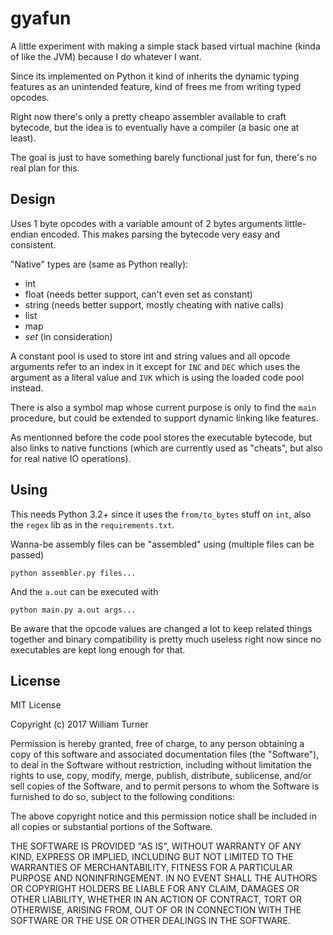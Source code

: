 gyafun
======

A little experiment with making a simple stack based virtual machine (kinda of
like the JVM) because I do whatever I want.

Since its implemented on Python it kind of inherits the dynamic typing features
as an unintended feature, kind of frees me from writing typed opcodes.

Right now there's only a pretty cheapo assembler available to craft bytecode,
but the idea is to eventually have a compiler (a basic one at least).

The goal is just to have something barely functional just for fun, there's no
real plan for this.

Design
------

Uses 1 byte opcodes with a variable amount of 2 bytes arguments little-endian
encoded. This makes parsing the bytecode very easy and consistent.

"Native" types are (same as Python really):

  * int
  * float (needs better support, can't even set as constant)
  * string (needs better support, mostly cheating with native calls)
  * list
  * map
  * *set* (in consideration)

A constant pool is used to store int and string values and all opcode arguments
refer to an index in it except for `INC` and `DEC` which uses the argument as a
literal value and `IVK` which is using the loaded code pool instead.

There is also a symbol map whose current purpose is only to find the `main`
procedure, but could be extended to support dynamic linking like features.

As mentionned before the code pool stores the executable bytecode, but also
links to native functions (which are currently used as "cheats", but also for
real native IO operations).

Using
-----

This needs Python 3.2+ since it uses the `from/to_bytes` stuff on `int`, also
the `regex` lib as in the `requirements.txt`.

Wanna-be assembly files can be "assembled" using (multiple files can be passed)

    python assembler.py files...

And the `a.out` can be executed with

    python main.py a.out args...

Be aware that the opcode values are changed a lot to keep related things
together and binary compatibility is pretty much useless right now since no
executables are kept long enough for that.

License
-------

MIT License

Copyright (c) 2017 William Turner

Permission is hereby granted, free of charge, to any person obtaining a copy
of this software and associated documentation files (the "Software"), to deal
in the Software without restriction, including without limitation the rights
to use, copy, modify, merge, publish, distribute, sublicense, and/or sell
copies of the Software, and to permit persons to whom the Software is
furnished to do so, subject to the following conditions:

The above copyright notice and this permission notice shall be included in all
copies or substantial portions of the Software.

THE SOFTWARE IS PROVIDED "AS IS", WITHOUT WARRANTY OF ANY KIND, EXPRESS OR
IMPLIED, INCLUDING BUT NOT LIMITED TO THE WARRANTIES OF MERCHANTABILITY,
FITNESS FOR A PARTICULAR PURPOSE AND NONINFRINGEMENT. IN NO EVENT SHALL THE
AUTHORS OR COPYRIGHT HOLDERS BE LIABLE FOR ANY CLAIM, DAMAGES OR OTHER
LIABILITY, WHETHER IN AN ACTION OF CONTRACT, TORT OR OTHERWISE, ARISING FROM,
OUT OF OR IN CONNECTION WITH THE SOFTWARE OR THE USE OR OTHER DEALINGS IN THE
SOFTWARE.
